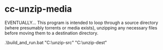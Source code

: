 # cc-unzip-media

EVENTUALLY... This program is intended to loop through a source directory (where presumably torrents or media exists), unzipping any necessary files before moving them to a destination directory.

.\build_and_run.bat "C:\unzip-src" "C:\unzip-dest"
